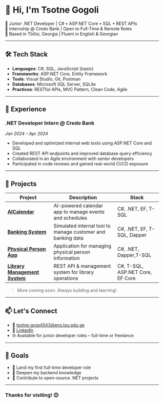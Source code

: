 # 👋 Hi, I'm Tsotne Gogoli

🎯 Junior .NET Developer | C# • ASP.NET Core • SQL • REST APIs  
💼 Internship @ Credo Bank | Open to Full-Time & Remote Roles  
📍 Based in Tbilisi, Georgia | Fluent in English & Georgian

---

## 🛠 Tech Stack

- **Languages**: C#, SQL, JavaScript (basic)
- **Frameworks**: ASP.NET Core, Entity Framework
- **Tools**: Visual Studio, Git, Postman
- **Databases**: Microsoft SQL Server, SQLite
- **Practices**: RESTful APIs, MVC Pattern, Clean Code, Agile

---

## 💼 Experience

### .NET Developer Intern @ Credo Bank  
*Jan 2024 – Apr 2024*  
- Developed and optimized internal web tools using ASP.NET Core and SQL  
- Created REST API endpoints and improved database query efficiency  
- Collaborated in an Agile environment with senior developers  
- Participated in code reviews and gained real-world CI/CD exposure

---

## 🧪 Projects

| Project | Description | Stack |
|---------|-------------|-------|
| [**AICalendar**](https://github.com/TsGoGoli/AICalendar) | AI-powered calendar app to manage events and schedules | C#, .NET, EF, T-SQL |
| [**Banking System**](https://github.com/TsGoGoli/BankingSystem) | Simulated internal tool to manage customer and banking data | C#, .NET, EF, T-SQL, Dapper |
| [**Physical Person App**](https://github.com/TsGoGoli/Physical-Person-App) | Application for managing physical person information | C#, .NET, Dapper,T-SQL |
| [**Library Management System**](https://github.com/TsGoGoli/Library-Management-System) | REST API & management system for library operations | C#, T-SQL, ASP.NET Core, EF Core |

> More coming soon. Always building and learning!

---

## 📫 Let's Connect

- 📧 tsotne.gogoli543@ens.tsu.edu.ge
- 💼 [LinkedIn](https://www.linkedin.com/in/tsgogoli/)
- 🌐 Available for junior developer roles – full-time or freelance

---

## 🚀 Goals

- 📌 Land my first full-time developer role
- 🧠 Deepen my backend knowledge
- 🤝 Contribute to open-source .NET projects

---

### Thanks for visiting! 😊
